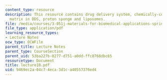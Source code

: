 ```yaml
---
content_type: resource
description: This resource contains drug delivery system, chemically-controlled DDS,
  matrix in DDS, proton sponge and liposomes.
file: /media/courses/3-051j-materials-for-biomedical-applications-spring-2006/9469ec2a04c74eca3d1ca40557376ed4_lecture18.pdf
file_type: application/pdf
learning_resource_types:
- Lecture Notes
ocw_type: OCWFile
parent_title: Lecture Notes
parent_type: CourseSection
parent_uid: 53ba227b-0277-d751-a0dd-ffc8768dbc65
resourcetype: Document
title: lecture18.pdf
uid: 9469ec2a-04c7-4eca-3d1c-a40557376ed4
---
```

